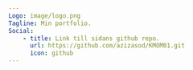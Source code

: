 ```yaml
---
Logo: image/logo.png
Tagline: Min portfolio.
Social:
    - title: Link till sidans github repo.
      url: https://github.com/azizasod/KMOM01.git
      icon: github
---
```

